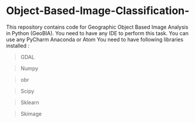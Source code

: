 # Object-Based-Image-Classification-
This repository contains code for Geographic Object Based Image Analysis in Python (GeoBIA). 
You need to have any IDE to perform this task. You can use any PyCharm Anaconda or Atom 
You need to have following libraries installed :
>GDAL 

>Numpy

>obr 

>Scipy

>Sklearn

>Skimage
